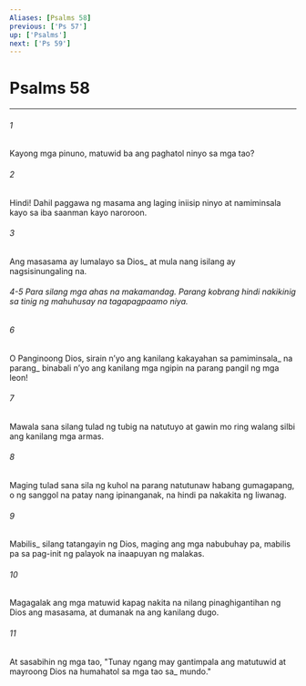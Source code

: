 ```yaml
---
Aliases: [Psalms 58]
previous: ['Ps 57']
up: ['Psalms']
next: ['Ps 59']
---
```

# Psalms 58

***






















###### 1 










Kayong mga pinuno, matuwid ba ang paghatol ninyo sa mga tao? 





















###### 2 










Hindi! Dahil paggawa ng masama ang laging iniisip ninyo at namiminsala kayo sa iba saanman kayo naroroon. 





















###### 3 










Ang masasama ay lumalayo sa Dios_ at mula nang isilang ay nagsisinungaling na.

###### 4-5 Para silang mga ahas na makamandag. Parang kobrang hindi nakikinig sa tinig ng mahuhusay na tagapagpaamo niya. 





















###### 6 










O Panginoong Dios, sirain nʼyo ang kanilang kakayahan sa pamiminsala_ na parang_ binabali nʼyo ang kanilang mga ngipin na parang pangil ng mga leon! 





















###### 7 










Mawala sana silang tulad ng tubig na natutuyo at gawin mo ring walang silbi ang kanilang mga armas. 





















###### 8 










Maging tulad sana sila ng kuhol na parang natutunaw habang gumagapang, o ng sanggol na patay nang ipinanganak, na hindi pa nakakita ng liwanag. 





















###### 9 










Mabilis_ silang tatangayin ng Dios, maging ang mga nabubuhay pa, mabilis pa sa pag-init ng palayok na inaapuyan ng malakas. 





















###### 10 










Magagalak ang mga matuwid kapag nakita na nilang pinaghigantihan ng Dios ang masasama, at dumanak na ang kanilang dugo. 





















###### 11 










At sasabihin ng mga tao, "Tunay ngang may gantimpala ang matutuwid at mayroong Dios na humahatol sa mga tao sa_ mundo."
